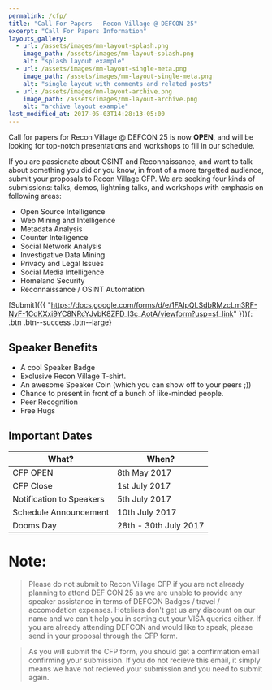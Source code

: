 ```yaml
---
permalink: /cfp/
title: "Call For Papers - Recon Village @ DEFCON 25"
excerpt: "Call For Papers Information"
layouts_gallery:
  - url: /assets/images/mm-layout-splash.png
    image_path: /assets/images/mm-layout-splash.png
    alt: "splash layout example"
  - url: /assets/images/mm-layout-single-meta.png
    image_path: /assets/images/mm-layout-single-meta.png
    alt: "single layout with comments and related posts"
  - url: /assets/images/mm-layout-archive.png
    image_path: /assets/images/mm-layout-archive.png
    alt: "archive layout example"
last_modified_at: 2017-05-03T14:28:13-05:00
---
```


Call for papers for Recon Village @ DEFCON 25 is now <b>OPEN</b>, and will be looking for top-notch presentations and workshops to fill in our schedule. 

If you are passionate about OSINT and Reconnaissance, and want to talk about something you did or you know, in front of a more targetted audience, submit your proposals to Recon Village CFP. 
We are seeking four kinds of submissions: talks, demos, lightning talks, and workshops with emphasis on following areas:

- Open Source Intelligence
- Web Mining and Intelligence
- Metadata Analysis
- Counter Intelligence
- Social Network Analysis
- Investigative Data Mining
- Privacy and Legal Issues
- Social Media Intelligence
- Homeland Security
- Reconnaissance / OSINT Automation

[Submit]({{ "https://docs.google.com/forms/d/e/1FAIpQLSdbRMzcLm3RF-NyF-1CdKXxi9YC8NRcYJvbK8ZFD_l3c_AotA/viewform?usp=sf_link" }}){: .btn .btn--success .btn--large}

## Speaker Benefits

- A cool Speaker Badge
- Exclusive Recon Village T-shirt. 
- An awesome Speaker Coin (which you can show off to your peers ;))
- Chance to present in front of a bunch of like-minded people.
- Peer Recognition
- Free Hugs 


## Important Dates

| What?                                        | When?                                           |
| ------------------------------------------- | ----------------------------------------------------- |
| CFP OPEN | 8th May 2017 |
| CFP Close | 1st July 2017 |
| Notification to Speakers | 5th July 2017|
| Schedule Announcement | 10th July 2017|
| Dooms Day | 28th - 30th July 2017|


# Note: 
> Please do not submit to Recon Village CFP if you are not already planning to attend DEF CON 25 as we are unable to provide any speaker assistance in terms of DEFCON Badges / travel / accomodation expenses. Hoteliers don't get us any discount on our name and we can't help you in sorting out your VISA queries either. If you are already attending DEFCON and would like to speak, please send in your proposal through the CFP form. 

> As you will submit the CFP form, you should get a confirmation email confirming your submission. If you do not recieve this email, it simply means we have not recieved your submission and you need to submit again.

